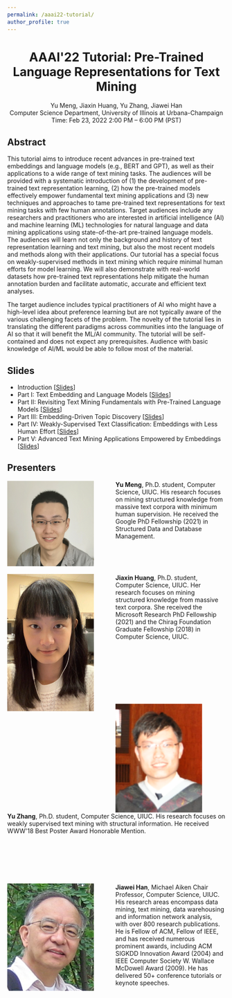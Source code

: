 ```yaml
---
permalink: /aaai22-tutorial/
author_profile: true
---
```


<center>
<h1>
AAAI'22 Tutorial: Pre-Trained Language Representations for Text Mining
</h1>
Yu Meng, Jiaxin Huang, Yu Zhang, Jiawei Han<br/>
Computer Science Department, University of Illinois at Urbana-Champaign<br/>
Time: Feb 23, 2022 2:00 PM – 6:00 PM (PST)
</center>

## Abstract

This tutorial aims to introduce recent advances in pre-trained text embeddings and language models (e.g., BERT and GPT), as well as their applications to a wide range of text mining tasks. The audiences will be provided with a systematic introduction of (1) the development of pre-trained text representation learning, (2) how the pre-trained models effectively empower fundamental text mining applications and (3) new techniques and approaches to tame pre-trained text representations for text mining tasks with few human annotations.
Target audiences include any researchers and practitioners who are interested in artificial intelligence (AI) and machine learning (ML) technologies for natural language and data mining applications using state-of-the-art pre-trained language models. The audiences will learn not only the background and history of text representation learning and text mining, but also the most recent models and methods along with their applications. Our tutorial has a special focus on weakly-supervised methods in text mining which require minimal human efforts for model learning. We will also demonstrate with real-world datasets how pre-trained text representations help mitigate the human annotation burden and facilitate automatic, accurate and efficient text analyses.

The target audience includes typical practitioners of AI who might have a high-level idea about preference learning but are not typically aware of the various challenging facets of the problem. The novelty of the tutorial lies in translating the different paradigms across communities into the language of AI so that it will benefit the ML/AI community. The tutorial will be self-contained and does not expect any prerequisites. Audience with basic knowledge of AI/ML would be able to follow most of the material.


## Slides

* Introduction \[[Slides](/files/kdd21-tutorial/Part0.pdf)\]
* Part I: Text Embedding and Language Models \[[Slides](/files/kdd21-tutorial/Part1.pdf)\]
* Part II: Revisiting Text Mining Fundamentals with Pre-Trained Language Models \[[Slides](/files/kdd21-tutorial/Part2.pdf)\]
* Part III: Embedding-Driven Topic Discovery \[[Slides](/files/kdd21-tutorial/Part3.pdf)\]
* Part IV: Weakly-Supervised Text Classification: Embeddings with Less Human Effort \[[Slides](/files/kdd21-tutorial/Part4.pdf)\]
* Part V: Advanced Text Mining Applications Empowered by Embeddings \[[Slides](/files/kdd21-tutorial/Part5.pdf)\]

## Presenters

<img align="left" img src="/images/Yu_Meng.jpg" alt="Yu Meng" style="width: 200px;margin-right:50px;"/>**Yu Meng**, Ph.D. student, Computer Science, UIUC. His research focuses on mining structured knowledge from massive text corpora with minimum human supervision. He received the Google PhD Fellowship (2021) in Structured Data and Database Management.

<br/>
<br/>
<br/>

<img align="left" img src="/images/Jiaxin_Huang.jpg" alt="Jiaxin Huang" style="width: 200px;margin-right:50px;"/>**Jiaxin Huang**, Ph.D. student, Computer Science, UIUC. Her research focuses on mining structured knowledge from massive text corpora. She received the Microsoft Research PhD Fellowship (2021) and the Chirag Foundation Graduate Fellowship (2018) in Computer Science, UIUC.

<br/>
<br/>
<br/>
<br/>
<br/>
<br/>
<br/>

<img align="left" img src="/images/Yu_Zhang.png" alt="Yu Zhang" style="width: 200px;margin-right:50px;"/>**Yu Zhang**, Ph.D. student, Computer Science, UIUC. His research focuses on weakly supervised text mining with structural information. He received WWW'18 Best Poster Award Honorable Mention. 

<br/>
<br/>
<br/>
<br/>
<br/>

<img align="left" img src="/images/Jiawei_Han.jpg" alt="Jiawei Han" style="width: 200px;margin-right:50px;"/>**Jiawei Han**, Michael Aiken Chair Professor, Computer Science, UIUC. His research areas encompass data mining, text mining, data warehousing and information network analysis, with over 800 research publications. He is Fellow of ACM, Fellow of IEEE, and has received numerous prominent awards, including ACM SIGKDD Innovation Award (2004) and IEEE Computer Society W. Wallace McDowell Award (2009). He has delivered 50+ conference tutorials or keynote speeches.
